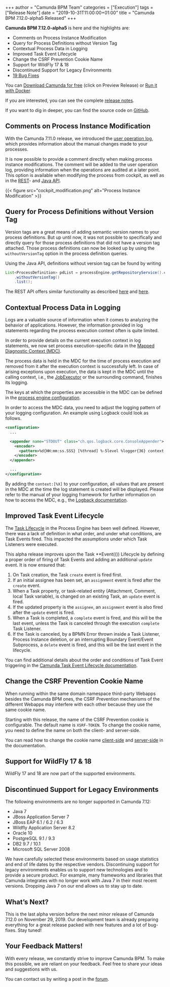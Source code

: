+++
author = "Camunda BPM Team"
categories = ["Execution"]
tags = ["Release Note"]
date = "2019-10-31T11:00:00+01:00"
title = "Camunda BPM 7.12.0-alpha5 Released"
+++

**Camunda BPM 7.12.0-alpha5** is here and the highlights are:

* Comments on Process Instance Modification
* Query for Process Definitions without Version Tag
* Contextual Process Data in Logging
* Improved Task Event Lifecycle
* Change the CSRF Prevention Cookie Name
* Support for WildFly 17 & 18
* Discontinued Support for Legacy Environments
* [19 Bug Fixes](https://app.camunda.com/jira/issues/?jql=issuetype%20%3D%20%22Bug%20Report%22%20AND%20fixVersion%20%3D%207.12.0-alpha5)


You can [Download Camunda for free](https://camunda.com/download/) (click on Preview Release) or [Run it with Docker](https://hub.docker.com/r/camunda/camunda-bpm-platform/).

If you are interested, you can see the complete [release notes](https://app.camunda.com/jira/secure/ReleaseNote.jspa?projectId=10230&version=15544).

If you want to dig in deeper, you can find the source code on [GitHub](https://github.com/camunda/camunda-bpm-platform/releases/tag/7.12.0-alpha5).

<!--more-->

## Comments on Process Instance Modification
With the Camunda 7.11.0 release, we introduced the [user operation log](https://docs.camunda.org/manual/latest/webapps/cockpit/auditing/), which provides information about the manual changes made to your processes.

It is now possible to provide a comment directly when making process instance modifications. The comment will be added to the user operation log, providing information when the operations are audited at a later point. This option is available when modifying the process from cockpit, as well as in the [REST](https://docs.camunda.org/manual/latest/reference/rest/process-instance/post-modification/)- and [Java API](https://docs.camunda.org/javadoc/camunda-bpm-platform/7.12/org/camunda/bpm/engine/RuntimeService.html#createProcessInstanceModification-java.lang.String-).

{{< figure src="cockpit_modification.png" alt="Process Instance Modification" >}}

## Query for Process Definitions without Version Tag
Version tags are a great means of adding semantic version names to your process definitions.
But up until now, it was not possible to specifically and directly query for those process definitions that did not have a version tag attached.
Those process definitions can now be looked up by using the `withoutVersionTag` option in the process definition queries.

Using the Java API, definitions without version tag can be found by writing

```java
List<ProcessDefinition> pdList = processEngine.getRepositoryService().createProcessDefinitionQuery()
    .withoutVersionTag()
    .list();
```

The REST API offers similar functionality as described [here](https://docs.camunda.org/manual/latest/reference/rest/process-definition/get-query/) and [here](https://docs.camunda.org/manual/latest/reference/rest/process-definition/get-query-count/).

## Contextual Process Data in Logging
Logs are a valuable source of information when it comes to analyzing the behavior of applications.
However, the information provided in log statements regarding the process execution context often is quite limited.

In order to provide details on the current execution context in log statements,
we now set process execution-specific data in the [Mapped Diagnostic Context (MDC)](https://www.slf4j.org/manual.html#mdc).

The process data is held in the MDC for the time of process execution and removed from it after the execution context is successfully left.
In case of arising exceptions upon execution, the data is kept in the MDC until the calling context,
i.e., the [JobExecutor](https://docs.camunda.org/manual/latest/user-guide/process-engine/the-job-executor/) or the surrounding command, finishes its logging.

The keys at which the properties are accessible in the MDC can be defined in the
[process engine configuration](https://docs.camunda.org/manual/latest/reference/deployment-descriptors/tags/process-engine/#logging-context-parameters).

In order to access the MDC data, you need to adjust the logging pattern of your logging configuration.
An example using Logback could look as follows.

```xml
<configuration>
  ...

  <appender name="STDOUT" class="ch.qos.logback.core.ConsoleAppender">
    <encoder>
      <pattern>%d{HH:mm:ss.SSS} [%thread] %-5level %logger{36} context:[%X] - %msg%n</pattern>
    </encoder>
  </appender>

  ...
</configuration>
```

By adding the `context:[%X]` to your configuration, all values that are present in the MDC at the time the log statement is created will be displayed.
Please refer to the manual of your logging framework for further information on how to access the MDC, e.g., the [Logback documentation](http://logback.qos.ch/manual/layouts.html#mdc).

## Improved Task Event Lifecycle

The [Task Lifecycle](https://docs.camunda.org/manual/latest/webapps/tasklist/task-lifecycle/) in the
Process Engine has been well defined. However, there was a lack of definition in what order, and
under what conditions, are Task Events fired. This impacted the assumptions under which Task
Listeners were executed.

This alpha release improves upon the Task **Event(()) Lifecycle by defining a proper order of
firing of Task Events and adding an additional `update` event. It is now ensured that:

1. On Task creation, the Task `create` event is fired first.
  1. If an initial assignee has been set, an `assignment` event is fired after the `create` event.
2. When a Task property, or task-related entity (Attachment, Comment, local Task variable), is
   changed on an existing Task, an `update` event is fired.
  1. If the updated property is the `assignee`, an `assignment` event is also fired after the
     `update` event is fired.
3. When a Task is completed, a `complete` event is fired, and this will be the last event, unless
   the Task is canceled through the execution `complete` Task Listener.
4. If the Task is canceled, by a BPMN Error thrown inside a Task Listener, Process Instance
   deletion, or an interrupting Boundary Event/Event Subprocess, a `delete` event is fired, and this
   will be the last event in the lifecycle.

You can find additional details about the order and conditions of Task Event triggering in the
[Camunda Task Event Lifecycle documentation](https://docs.camunda.org/manual/latest/user-guide/process-engine/delegation-code/#task-listener-event-lifecycle).

## Change the CSRF Prevention Cookie Name

When running within the same domain namespace third-party Webapps besides the Camunda BPM ones, the 
CSRF Prevention mechanisms of the different Webapps may interfere with each other because they use the 
same cookie name.

Starting with this release, the name of the CSRF Prevention cookie is configurable. The default name 
is `XSRF-TOKEN`. To change the cookie name, you need to define the name on both the client- and 
server-side.

You can read how to change the cookie name [client-side](https://docs.camunda.org/manual/latest/webapps/cockpit/extend/configuration/#change-csrf-cookie-name)
and [server-side](https://docs.camunda.org/manual/latest/user-guide/spring-boot-integration/configuration/#csrf)
in the documentation.

## Support for WildFly 17 & 18

WildFly 17 and 18 are now part of the supported environments.

## Discontinued Support for Legacy Environments

The following environments are no longer supported in Camunda 7.12:

* Java 7
* JBoss Application Server 7
* JBoss EAP 6.1 / 6.2 / 6.3
* Wildfly Application Server 8.2
* Oracle 10
* PostgreSQL 9.1 / 9.3
* DB2 9.7 / 10.1
* Microsoft SQL Server 2008

We have carefully selected these environments based on usage statistics and end of life dates by the respective vendors. Discontinuing support for legacy environments enables us to support new technologies and to provide a secure product. For example, many frameworks and libraries that Camunda integrates with no longer work with Java 7 in their most recent versions. Dropping Java 7 on our end allows us to stay up to date.

## What’s Next?
This is the last alpha version before the next minor release of Camunda 7.12.0 on November 29, 2019. Our development team is already preparing everything
for a great release packed with new features and a lot of bug-fixes. Stay tuned!

## Your Feedback Matters!
With every release, we constantly strive to improve Camunda BPM. To make this possible, we are reliant on your feedback. Feel free to share your ideas and suggestions with us.

You can contact us by writing a post in the [forum](https://forum.camunda.org/).
